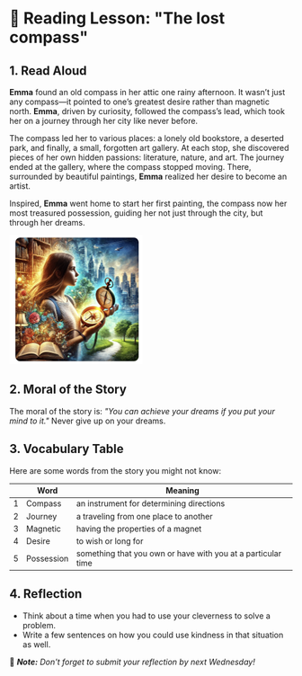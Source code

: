 # 🌺 Reading Lesson: "The lost compass"

## 1. Read Aloud

**Emma** found an old compass in her attic one rainy afternoon. It wasn’t just any compass—it pointed to one’s greatest desire rather than magnetic north. **Emma**, driven by curiosity, followed the compass’s lead, which took her on a journey through her city like never before.

The compass led her to various places: a lonely old bookstore, a deserted park, and finally, a small, forgotten art gallery. At each stop, she discovered pieces of her own hidden passions: literature, nature, and art. The journey ended at the gallery, where the compass stopped moving. There, surrounded by beautiful paintings, **Emma** realized her desire to become an artist.

Inspired, **Emma** went home to start her first painting, the compass now her most treasured possession, guiding her not just through the city, but through her dreams.


<img src="https://raw.githubusercontent.com/MK316/Digital-Literacy-Class/main/materials/story03.png" width="237" height="230">


## 2. Moral of the Story
The moral of the story is: _"You can achieve your dreams if you put your mind to it."_ Never give up on your dreams.

## 3. Vocabulary Table
Here are some words from the story you might not know:

|| Word       | Meaning        |
|---|------------|----------------|
|1| Compass    | an instrument for determining directions |
|2| Journey    | a traveling from one place to another |
|3| Magnetic   |  having the properties of a magnet   |
|4| Desire     | to wish or long for |
|5| Possession | something that you own or have with you at a particular time |

## 4. Reflection
- Think about a time when you had to use your cleverness to solve a problem.
- Write a few sentences on how you could use kindness in that situation as well.

🌿 _**Note:** Don't forget to submit your reflection by next Wednesday!_
